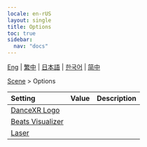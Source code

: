 ```yaml
---
locale: en-rUS
layout: single
title: Options
toc: true
sidebar:
  nav: "docs"
---
```

[Eng](/dancexr/menu/2025.4/stage/scene) | [繁中](/tw/dancexr/menu/2025.4/stage/scene) | [日本語](/jp/dancexr/menu/2025.4/stage/scene) | [한국어](/kr/dancexr/menu/2025.4/stage/scene) | [简中](/zh/dancexr/menu/2025.4/stage/scene)

[Scene](../menu#Scene) > Options



| Setting | Value | Description |
| :--- | --- | :--- |
| [DanceXR Logo](dancexr_logo) |
| [Beats Visualizer](beats_visualizer) |
| [Laser](laser) |
